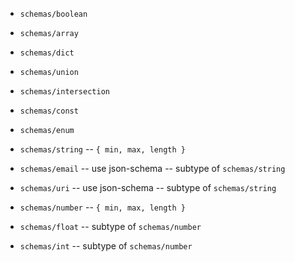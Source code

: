 - `schemas/boolean`

- `schemas/array`
- `schemas/dict`

- `schemas/union`
- `schemas/intersection`

- `schemas/const`
- `schemas/enum`

- `schemas/string` -- `{ min, max, length }`

- `schemas/email` -- use json-schema -- subtype of `schemas/string`
- `schemas/uri` -- use json-schema -- subtype of `schemas/string`

- `schemas/number` -- `{ min, max, length }`

- `schemas/float` -- subtype of `schemas/number`
- `schemas/int` -- subtype of `schemas/number`

